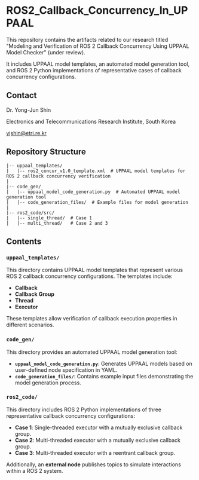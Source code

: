 # ROS2_Callback_Concurrency_In_UPPAAL

This repository contains the artifacts related to our research titled "Modeling and Verification of ROS 2 Callback Concurrency Using UPPAAL Model Checker" (under review). 

It includes UPPAAL model templates, an automated model generation tool, and ROS 2 Python implementations of representative cases of callback concurrency configurations.


## Contact

Dr. Yong-Jun Shin

Electronics and Telecommunications Research Institute, South Korea

yjshin@etri.re.kr


## Repository Structure

```
|-- uppaal_templates/
|   |-- ros2_concur_v1.0_template.xml  # UPPAAL model templates for ROS 2 callback concurrency verification
|
|-- code_gen/
|   |-- uppaal_model_code_generation.py  # Automated UPPAAL model generation tool
|   |-- code_generation_files/  # Example files for model generation
|
|-- ros2_code/src/
|   |-- single_thread/  # Case 1
|   |-- multi_thread/   # Case 2 and 3
```

## Contents

### `uppaal_templates/`
This directory contains UPPAAL model templates that represent various ROS 2 callback concurrency configurations. The templates include:
- **Callback**
- **Callback Group**
- **Thread**
- **Executor**

These templates allow verification of callback execution properties in different scenarios.

### `code_gen/`
This directory provides an automated UPPAAL model generation tool:
- **`uppaal_model_code_generation.py`**: Generates UPPAAL models based on user-defined node specification in YAML.
- **`code_generation_files/`**: Contains example input files demonstrating the model generation process.

### `ros2_code/`
This directory includes ROS 2 Python implementations of three representative callback concurrency configurations:
- **Case 1**: Single-threaded executor with a mutually exclusive callback group.
- **Case 2**: Multi-threaded executor with a mutually exclusive callback group.
- **Case 3**: Multi-threaded executor with a reentrant callback group.

Additionally, an **external node** publishes topics to simulate interactions within a ROS 2 system.

